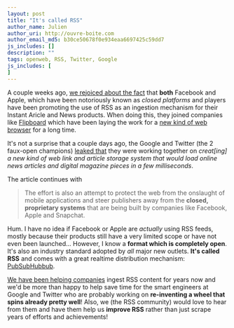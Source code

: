 ```yaml
---
layout: post
title: "It's called RSS"
author_name: Julien
author_uri: http://ouvre-boite.com
author_email_md5: b30ce50678f0e934eaa6697425c59dd7
js_includes: []
description: ""
tags: openweb, RSS, Twitter, Google
js_includes: [
]
---
```


A couple weeks ago, [we rejoiced about the fact](http://blog.superfeedr.com/apple-facebook-rss/) that **both** Facebook and Apple, which have been notoriously known as *closed platforms* and players have been promoting the use of RSS as an ingestion mechanism for their Instant Aricle and News products. When doing this, they joined companies like [Flipboard](http://flipboard.com/) which have been laying the work for a [new kind of web browser](http://www.ouvre-boite.com/new-browsers/) for a long time.

It's not a surprise that a couple days ago, the Google and Twitter (the 2 faux-open champions) [leaked that](http://www.nytimes.com/2015/09/12/technology/google-twitter-and-publishers-seek-faster-web.html) they were working together on *creat[ing] a new kind of web link and article storage system that would load online news articles and digital magazine pieces in a few milliseconds*.

The article continues with

> The effort is also an attempt to protect the web from the onslaught of mobile applications and steer publishers away from the **closed, proprietary systems** that are being built by companies like Facebook, Apple and Snapchat.

Hum. I have no idea if Facebook or Apple are *actually* using RSS feeds, mostly because their products still have a very limited scope or have not even been launched... However, I know a **format which is completely open**. It's also an industry standard adopted by *all* major new outlets. **It's called RSS** and comes with a great realtime distribution mechanism: [PubSubHubbub](https://en.wikipedia.org/wiki/PubSubHubbub).

[We have been helping companies](https://superfeedr.com/) ingest RSS content for years now and we'd be more than happy to help save time for the smart engineers at Google and Twitter who are probably working on **re-inventing a wheel that spins already pretty well**! Also, we (the RSS community) would love to hear from them and have them help us **improve RSS** rather than just scrape years of efforts and achievements!




